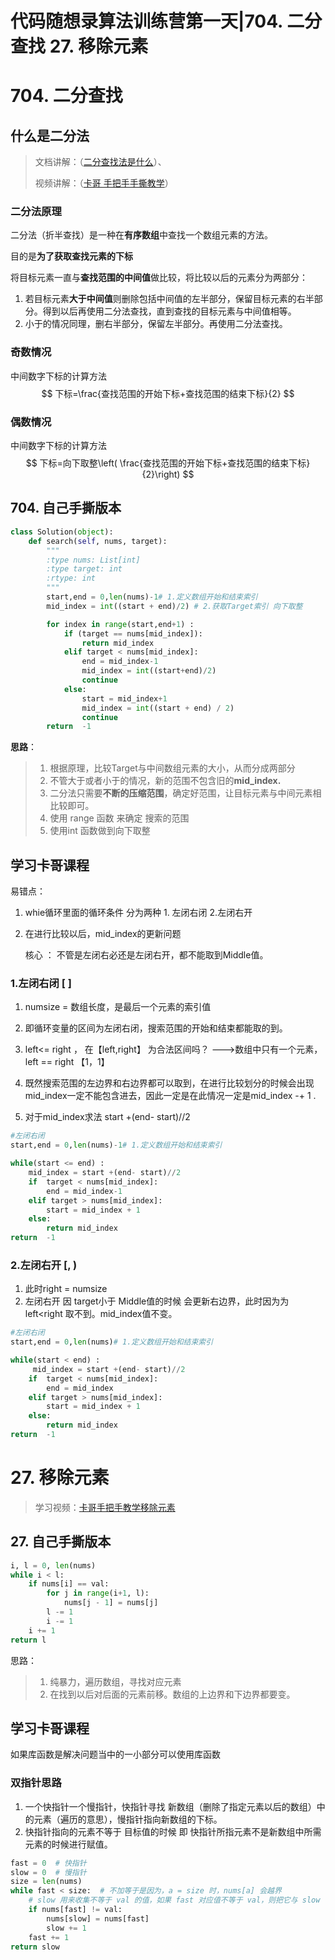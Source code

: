 # 代码随想录算法训练营第一天|704. 二分查找 27. 移除元素

# 704. 二分查找

## 什么是二分法

>文档讲解：（[二分查找法是什么](https://www.bilibili.com/video/BV1fA4y1o715/?vd_source=e7286a46021f9bac42b4a1d76b09fd72)）、
>
>视频讲解：（[卡哥 手把手手撕教学](https://www.bilibili.com/video/BV1fA4y1o715/?vd_source=e7286a46021f9bac42b4a1d76b09fd72)）

### 二分法原理

二分法（折半查找）是一种在**有序数组**中查找一个数组元素的方法。

目的是**为了获取查找元素的下标**

将目标元素一直与**查找范围的中间值**做比较，将比较以后的元素分为两部分：

1. 若目标元素**大于中间值**则删除包括中间值的左半部分，保留目标元素的右半部分。得到以后再使用二分法查找，直到查找的目标元素与中间值相等。
2. 小于的情况同理，删右半部分，保留左半部分。再使用二分法查找。

### 奇数情况

中间数字下标的计算方法
$$
下标=\frac{查找范围的开始下标+查找范围的结束下标}{2}
$$

### 偶数情况

中间数字下标的计算方法
$$
下标=向下取整\left( \frac{查找范围的开始下标+查找范围的结束下标}{2}\right)
$$

## 704. 自己手撕版本

```python
class Solution(object):
    def search(self, nums, target):
        """
        :type nums: List[int]
        :type target: int
        :rtype: int
        """
        start,end = 0,len(nums)-1# 1.定义数组开始和结束索引
        mid_index = int((start + end)/2) # 2.获取Target索引 向下取整

        for index in range(start,end+1) :
            if (target == nums[mid_index]):
                return mid_index
            elif target < nums[mid_index]:
                end = mid_index-1
                mid_index = int((start+end)/2)
                continue
            else:
                start = mid_index+1
                mid_index = int((start + end) / 2)
                continue
        return  -1
```

**思路**：

>1. 根据原理，比较Target与中间数组元素的大小，从而分成两部分
>2. 不管大于或者小于的情况，新的范围不包含旧的**mid_index.**
>3. 二分法只需要**不断的压缩范围**，确定好范围，让目标元素与中间元素相比较即可。
>4. 使用 range 函数 来确定 搜索的范围
>5. 使用int 函数做到向下取整  



## 学习卡哥课程

易错点：

1. whie循环里面的循环条件 分为两种 1. 左闭右闭 2.左闭右开

2. 在进行比较以后，mid_index的更新问题

   核心 ： 不管是左闭右必还是左闭右开，都不能取到Middle值。

### 1.左闭右闭 [  ]

1. numsize = 数组长度，是最后一个元素的索引值
2. 即循环变量的区间为左闭右闭，搜索范围的开始和结束都能取的到。
3. left<= right ， 在【left,right】 为合法区间吗？ --->数组中只有一个元素，left == right 【1，1】

4. 既然搜索范围的左边界和右边界都可以取到，在进行比较划分的时候会出现mid_index一定不能包含进去，因此一定是在此情况一定是mid_index -+ 1 .
5. 对于mid_index求法  start +(end- start)//2

```python
#左闭右闭
start,end = 0,len(nums)-1# 1.定义数组开始和结束索引

while(start <= end) :
    mid_index = start +(end- start)//2
    if  target < nums[mid_index]:
        end = mid_index-1
    elif target > nums[mid_index]:
        start = mid_index + 1
    else:
        return mid_index
return  -1

```

### 2.左闭右开  [,   )

1. 此时right = numsize
2. 左闭右开 因 target小于 Middle值的时候 会更新右边界，此时因为为left<right 取不到。mid_index值不变。

```python
#左闭右闭
start,end = 0,len(nums)# 1.定义数组开始和结束索引

while(start < end) :
     mid_index = start +(end- start)//2
    if  target < nums[mid_index]:
        end = mid_index
    elif target > nums[mid_index]:
        start = mid_index + 1
    else:
        return mid_index
return  -1
```



# 27. 移除元素

>学习视频：[卡哥手把手教学移除元素](https://www.bilibili.com/video/BV12A4y1Z7LP/?spm_id_from=333.788&vd_source=e7286a46021f9bac42b4a1d76b09fd72)

## 27. 自己手撕版本

```python
i, l = 0, len(nums)
while i < l:
    if nums[i] == val: 
        for j in range(i+1, l): 
            nums[j - 1] = nums[j]
        l -= 1
        i -= 1
    i += 1
return l
```

思路：

>1. 纯暴力，遍历数组，寻找对应元素
>2. 在找到以后对后面的元素前移。数组的上边界和下边界都要变。

## 学习卡哥课程

如果库函数是解决问题当中的一小部分可以使用库函数

### 双指针思路

1. 一个快指针一个慢指针，快指针寻找 新数组（删除了指定元素以后的数组）中的元素（遍历的意思），慢指针指向新数组的下标。
2. 快指针指向的元素不等于 目标值的时候 即 快指针所指元素不是新数组中所需元素的时候进行赋值。

```python
fast = 0  # 快指针
slow = 0  # 慢指针
size = len(nums)
while fast < size:  # 不加等于是因为，a = size 时，nums[a] 会越界
    # slow 用来收集不等于 val 的值，如果 fast 对应值不等于 val，则把它与 slow 替换
    if nums[fast] != val:
        nums[slow] = nums[fast]
        slow += 1
    fast += 1
return slow
```

































